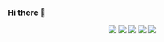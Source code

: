 ### Hi there 🌱

<div align="center">  
  <img src="https://img.shields.io/badge/-HTML5-E34F26?logo=HTML5&logoColor=white"/>
  <img src="https://img.shields.io/badge/-CSS3-1572B6?logo=CSS3&logoColor=white"/>
  <img src="https://img.shields.io/badge/-HTML5-E34F26?logo=HTML5&logoColor=white"/>
  <img src="https://img.shields.io/badge/-React-61DAFB?logo=React&logoColor=white"/>
  <img src="https://img.shields.io/badge/-Node.js-339933?logo=Node.js&logoColor=white"/>
</div>
<!--
**oktrees/oktrees** is a ✨ _special_ ✨ repository because its `README.md` (this file) appears on your GitHub profile.

Here are some ideas to get you started:

- 👋
- 🔭 I’m currently working on ...
- 🌱 I’m currently learning ...
- 👯 I’m looking to collaborate on ...
- 🤔 I’m looking for help with ...
- 💬 Ask me about ...
- 📫 How to reach me: ...
- 😄 Pronouns: ...
- ⚡ Fun fact: ...
-->
